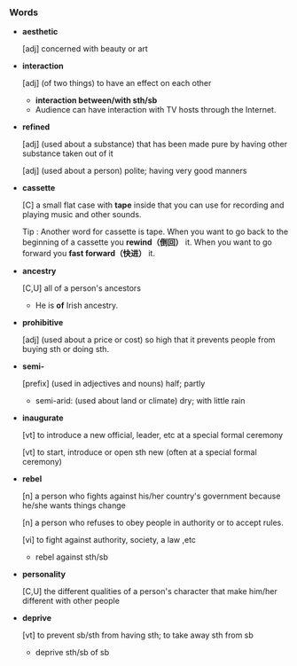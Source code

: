 
### Words

- **aesthetic**

  [adj] concerned with beauty or art

- **interaction**

  [adj] (of two things) to have an effect on each other

  - **interaction between/with sth/sb**
  - Audience can have interaction with TV hosts through the Internet.

- **refined**

  [adj] (used about a substance) that has been made pure by having other substance taken out of it

  [adj] (used about a person) polite; having very good manners 

- **cassette**

  [C] a small flat case with **tape** inside that you can use for recording and playing music and other sounds.

  Tip : Another word for cassette is tape. When you want to go back to the beginning of a cassette you **rewind（倒回）** it. When you want to go forward you **fast forward（快进）** it. 

- **ancestry**

  [C,U] all of a person's ancestors

  - He is **of** Irish ancestry.

- **prohibitive**

  [adj] (used about a price or cost) so high that it prevents people from buying sth or doing sth.

- **semi-**

  [prefix] (used in adjectives and nouns) half; partly

  - semi-arid: (used about land or climate) dry; with little rain

- **inaugurate**

  [vt] to introduce a new official, leader, etc at a special formal ceremony

  [vt] to start, introduce or open sth new (often at a special formal ceremony)

- **rebel**

  [n] a person who fights against his/her country's government because he/she wants things change

  [n] a person who refuses to obey people in authority or to accept rules.

  [vi] to fight against authority, society, a law ,etc

  - rebel against sth/sb

- **personality**

  [C,U] the different qualities of a person's character that make him/her different with other people

- **deprive**

  [vt] to prevent sb/sth from having sth; to take away sth from sb

  - deprive sth/sb of sb



